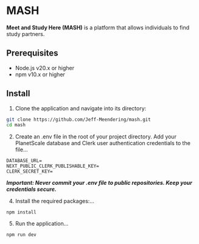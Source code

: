 # MASH
**Meet and Study Here (MASH)** is a platform that allows individuals to find study partners.

## Prerequisites
- Node.js v20.x or higher
- npm v10.x or higher

## Install
1. Clone the application and navigate into its directory:
```bash
git clone https://github.com/Jeff-Meendering/mash.git
cd mash
```

2. Create an .env file in the root of your project directory. Add your PlanetScale database and Clerk user authentication credentials to the file...
```
DATABASE_URL=
NEXT_PUBLIC_CLERK_PUBLISHABLE_KEY=
CLERK_SECRET_KEY=
```
***Important: Never commit your .env file to public repositories. Keep your credentials secure.***

4. Install the required packages:...
```
npm install
```

5. Run the application...
```
npm run dev
```